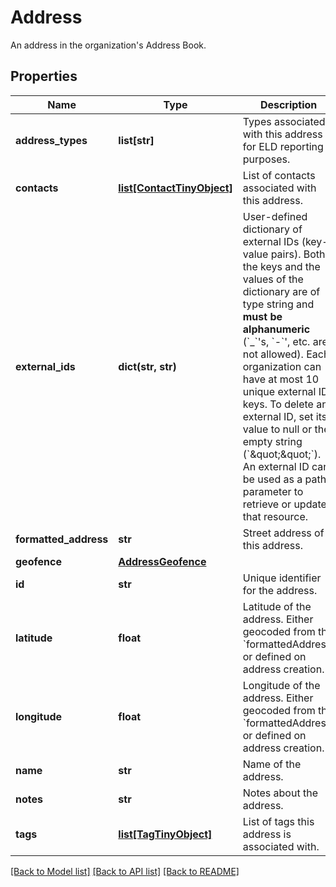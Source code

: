 # Address

An address in the organization's Address Book.
## Properties
Name | Type | Description | Notes
------------ | ------------- | ------------- | -------------
**address_types** | **list[str]** | Types associated with this address for ELD reporting purposes. | [optional] 
**contacts** | [**list[ContactTinyObject]**](ContactTinyObject.md) | List of contacts associated with this address. | [optional] 
**external_ids** | **dict(str, str)** | User-defined dictionary of external IDs (key-value pairs). Both the keys and the values of the dictionary are of type string and **must be alphanumeric** (&#x60;_&#x60;&#39;s, &#x60;-&#x60;&#39;, etc. are not allowed). Each organization can have at most 10 unique external ID keys. To delete an external ID, set its value to null or the empty string (&#x60;\&quot;\&quot;&#x60;). An external ID can be used as a path parameter to retrieve or update that resource. | [optional] 
**formatted_address** | **str** | Street address of this address. | 
**geofence** | [**AddressGeofence**](AddressGeofence.md) |  | 
**id** | **str** | Unique identifier for the address. | 
**latitude** | **float** | Latitude of the address. Either geocoded from the &#x60;formattedAddress&#x60; or defined on address creation. | 
**longitude** | **float** | Longitude of the address. Either geocoded from the &#x60;formattedAddress&#x60; or defined on address creation. | 
**name** | **str** | Name of the address. | 
**notes** | **str** | Notes about the address. | [optional] 
**tags** | [**list[TagTinyObject]**](TagTinyObject.md) | List of tags this address is associated with. | [optional] 

[[Back to Model list]](../README.md#documentation-for-models) [[Back to API list]](../README.md#documentation-for-api-endpoints) [[Back to README]](../README.md)


